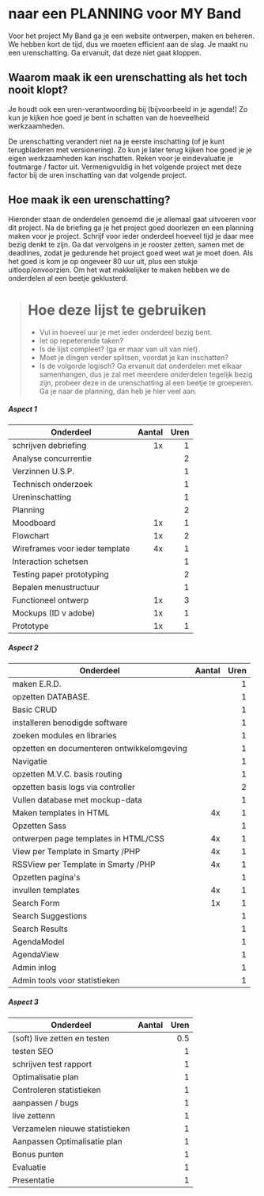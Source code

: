 # naar een PLANNING voor MY Band 
Voor het project My Band ga je een website ontwerpen, maken en beheren. We hebben kort de tijd, dus we moeten efficient aan de slag.
Je maakt nu een urenschatting. Ga ervanuit, dat deze niet gaat kloppen.

## Waarom maak ik een urenschatting als het toch nooit klopt?
Je houdt ook een uren-verantwoording bij (bijvoorbeeld in je agenda!)
Zo kun je kijken hoe goed je bent in schatten van de hoeveelheid werkzaamheden.

De urenschatting verandert niet na je eerste inschatting (of je kunt terugbladeren met versionering). Zo kun je later terug kijken hoe goed je je eigen werkzaamheden kan inschatten. Reken voor je eindevaluatie je foutmarge / factor uit. Vermenigvuldig in het volgende project met deze factor bij de uren inschatting van dat volgende project.

## Hoe maak ik een urenschatting?
Hieronder staan de onderdelen genoemd die je allemaal gaat uitvoeren voor dit project. Na de briefing ga je het project goed doorlezen en een planning maken voor je project. Schrijf voor ieder onderdeel hoeveel tijd je daar mee bezig denkt te zijn. Ga dat vervolgens in je rooster zetten, samen met de deadlines, zodat je gedurende het project goed weet wat je moet doen. 
Als het goed is kom je op ongeveer 80 uur uit, plus een stukje uitloop/onvoorzien. Om het wat makkelijker te maken hebben we de onderdelen al een beetje geklusterd.

> # Hoe deze lijst te gebruiken
> * Vul in hoeveel uur je met ieder onderdeel bezig bent.
> * let op repeterende taken? 
> * Is de lijst compleet? (ga er maar van uit van niet).
> * Moet je dingen verder splitsen, voordat je kan inschatten? 
> * Is de volgorde logisch? Ga ervanuit dat onderdelen met elkaar samenhangen, dus je zal met meerdere onderdelen tegelijk bezig zijn,  probeer deze in de urenschatting al een beetje te groeperen.
Ga je naar de planning, dan heb je hier veel aan.

##### Aspect 1
| Onderdeel        | Aantal           |  Uren           |
| ------------- |-------------:|-------------:| 
| schrijven debriefing           |1x       | 1 | 
| Analyse concurrentie           |         | 2 | 
| Verzinnen U.S.P.               |         | 1 |
| Technisch onderzoek            |         | 1 | 
| Ureninschatting                |         | 1 | 
| Planning                       |         | 2 |
| Moodboard                      |      1x | 1 |
| Flowchart                      |      1x | 2 |
| Wireframes voor ieder template |      4x | 1 |
| Interaction schetsen           |         | 1 |
| Testing paper prototyping      |         | 2  |
| Bepalen menustructuur          |         | 1  |
| Functioneel ontwerp            |      1x | 3  |
| Mockups (ID v adobe)           |      1x | 1 |
| Prototype                      |      1x | 1  |

##### Aspect 2
| Onderdeel        | Aantal           |  Uren           |
| ------------- |-------------:|-------------:| 
| maken E.R.D.                               |       |  1 |
| opzetten DATABASE.                         |       |   1|
| Basic CRUD                                 |       |   1|
| installeren benodigde software             |       |   1|
| zoeken modules en libraries                |       |   1|
| opzetten en documenteren ontwikkelomgeving |       |   1|
| Navigatie                                  |       |   1|
| opzetten M.V.C. basis routing              |       |   1|
| opzetten basis logs via controller         |       |   2|
| Vullen database met mockup-data            |       |   1| 
| Maken templates in HTML                    |   4x  |   1| 
| Opzetten Sass                              |       |   1| 
| ontwerpen page templates in HTML/CSS       |   4x  |   1| 
| View per Template in Smarty /PHP           |   4x  |   1| 
| RSSView per Template in Smarty /PHP        |   4x  |   1| 
| Opzetten pagina's                          |       |   1| 
| invullen templates                         |   4x  |   1| 
| Search Form                                |    1x |   1| 
| Search Suggestions                         |       |   1| 
| Search Results                             |       |   1| 
| AgendaModel                                |       |   1| 
| AgendaView                                 |       |   1| 
| Admin inlog                                |       |   1| 
| Admin tools voor statistieken              |       |   1| 

##### Aspect 3
| Onderdeel        | Aantal           |  Uren           |
| ------------- |-------------:|-------------:| 
| (soft) live zetten en testen   |       |   0.5|
| testen SEO                     |       |   1|
| schrijven test rapport         |       |   1|
| Optimalisatie plan             |       |   1|
| Controleren statistieken       |       |   1|
| aanpassen / bugs               |       |   1|
| live zettenn                   |       |   1|
| Verzamelen nieuwe statistieken |       |   1|
| Aanpassen Optimalisatie plan   |       |   1|
| Bonus punten                   |       |   1|
| Evaluatie                      |       |   1|
| Presentatie                    |       |   1|
